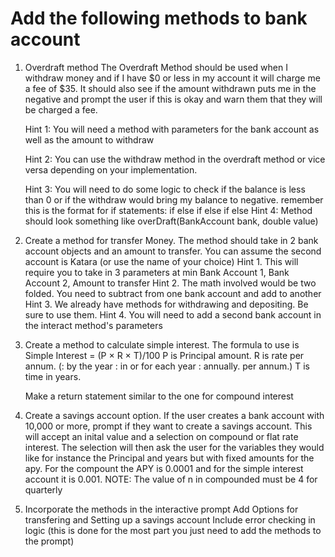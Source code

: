 # Add the following methods to bank account

1. Overdraft method
    The Overdraft Method should be used when I withdraw money
    and if I have $0 or less in my account it will charge me a
    fee of $35. It should also see if the amount withdrawn puts me
    in the negative and prompt the user if this is okay and warn them
    that they will be charged a fee.

    Hint 1: You will need a method with parameters for the bank account
    as well as the amount to withdraw

    Hint 2: You can use the withdraw method in the overdraft method or vice
    versa depending on your implementation.

    Hint 3: You will need to do some logic to check if the balance is less than
    0 or if the withdraw would bring my balance to negative.
        remember this is the format for if statements:
        if
        else if
        else if
        else
    Hint 4: Method should look something like overDraft(BankAccount bank, double value)

2. Create a method for transfer Money. The method should take in 2 bank account objects and an amount to transfer. You can assume the second account is Katara (or use the name of your choice)
    Hint 1. This will require you to take in 3 parameters at min
        Bank Account 1, Bank Account 2, Amount to transfer
    Hint 2. The math involved would be two folded.
         You need to subtract from one bank account and add to another
    Hint 3. We already have methods for withdrawing and depositing. Be sure to use them.
    Hint 4. You will need to add a second bank account in the interact method's parameters

3. Create a method to calculate simple interest.
    The formula to use is
    Simple Interest = (P × R × T)/100
    P is Principal amount.
    R is rate per annum. (: by the year : in or for each year : annually. per annum.)
    T is time in years.

    Make a return statement similar to the one for compound interest

4. Create a savings account option. If the user creates a bank account with 10,000 or more, prompt if they want to create a savings account. This will accept an inital value and a selection on compound or flat rate interest. The selection will
then ask the user for the variables they would like for instance the Principal and years
but with fixed amounts for the apy. For the compount the APY is 0.0001
and for the simple interest account it is 0.001.
NOTE: The value of n in compounded must be 4 for quarterly

5. Incorporate the methods in the interactive prompt
    Add Options for transfering and Setting up a savings account Include error checking in logic (this is done for the most part you just need to add the methods to the prompt)

